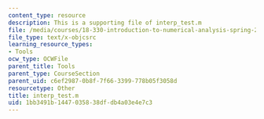 ```yaml
---
content_type: resource
description: This is a supporting file of interp_test.m
file: /media/courses/18-330-introduction-to-numerical-analysis-spring-2012/1bb3491b1447035838dfdb4a03e4e7c3_interp_test.m
file_type: text/x-objcsrc
learning_resource_types:
- Tools
ocw_type: OCWFile
parent_title: Tools
parent_type: CourseSection
parent_uid: c6ef2987-0b8f-7f66-3399-778b05f3058d
resourcetype: Other
title: interp_test.m
uid: 1bb3491b-1447-0358-38df-db4a03e4e7c3
---
```

